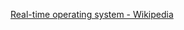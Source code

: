 
[Real-time operating system - Wikipedia](https://en.wikipedia.org/wiki/Real-time_operating_system)
